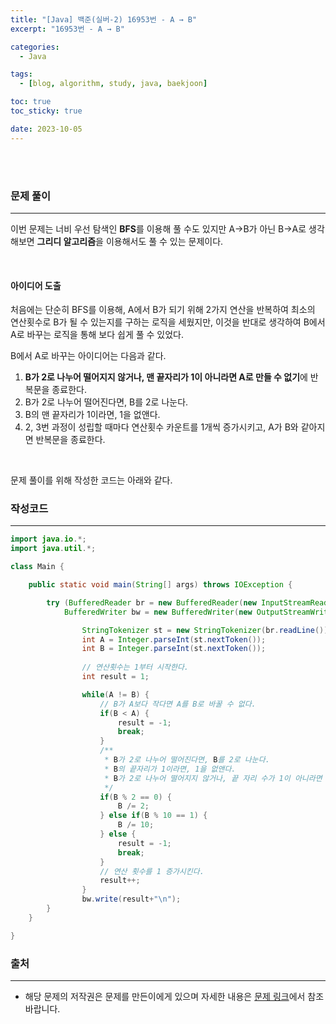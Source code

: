 ```yaml
---
title: "[Java] 백준(실버-2) 16953번 - A → B"
excerpt: "16953번 - A → B"

categories:
  - Java

tags:
  - [blog, algorithm, study, java, baekjoon]

toc: true
toc_sticky: true

date: 2023-10-05
---
```


<br><br>

### 문제 풀이

---

이번 문제는 너비 우선 탐색인 **BFS**를 이용해 풀 수도 있지만 A→B가 아닌 B→A로 생각해보면 **그리디 알고리즘**을 이용해서도 풀 수 있는 문제이다.

<br>

#### 아이디어 도출

처음에는 단순히 BFS를 이용해, A에서 B가 되기 위해 2가지 연산을 반복하여 최소의 연산횟수로 B가 될 수 있는지를 구하는 로직을 세웠지만, 이것을 반대로 생각하여 B에서 A로 바꾸는 로직을 통해 보다 쉽게 풀 수 있었다.

B에서 A로 바꾸는 아이디어는 다음과 같다.

1. **B가 2로 나누어 떨어지지 않거나, 맨 끝자리가 1이 아니라면 A로 만들 수 없기**에 반복문을 종료한다.
2. B가 2로 나누어 떨어진다면, B를 2로 나눈다.
3. B의 맨 끝자리가 1이라면, 1을 없앤다.
4. 2, 3번 과정이 성립할 때마다 연산횟수 카운트를 1개씩 증가시키고, A가 B와 같아지면 반복문을 종료한다.

<br>

문제 풀이를 위해 작성한 코드는 아래와 같다.

### 작성코드

---

```java
import java.io.*;
import java.util.*;

class Main {    

    public static void main(String[] args) throws IOException {

        try (BufferedReader br = new BufferedReader(new InputStreamReader(System.in));
            BufferedWriter bw = new BufferedWriter(new OutputStreamWriter(System.out))) {

                StringTokenizer st = new StringTokenizer(br.readLine());
                int A = Integer.parseInt(st.nextToken());
                int B = Integer.parseInt(st.nextToken());
                
                // 연산횟수는 1부터 시작한다.
                int result = 1;

                while(A != B) {
                    // B가 A보다 작다면 A를 B로 바꿀 수 없다.
                    if(B < A) {
                        result = -1;
                        break;
                    }
                    /**
                     * B가 2로 나누어 떨어진다면, B를 2로 나눈다.
                     * B의 끝자리가 1이라면, 1을 없앤다.
                     * B가 2로 나누어 떨어지지 않거나, 끝 자리 수가 1이 아니라면 A를 B로 바꿀 수 없기에 순회를 종료한다.
                     */
                    if(B % 2 == 0) {
                        B /= 2;
                    } else if(B % 10 == 1) {
                        B /= 10;
                    } else {
                        result = -1;
                        break;
                    }
                    // 연산 횟수를 1 증가시킨다.
                    result++;
                }
                bw.write(result+"\n");       
        }
    }

}
```

### 출처

---

- 해당 문제의 저작권은 문제를 만든이에게 있으며 자세한 내용은 [문제 링크](https://www.acmicpc.net/problem/16953)에서 참조바랍니다.